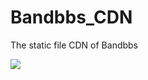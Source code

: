 # Bandbbs_CDN
The static file CDN of Bandbbs

[![](https://data.jsdelivr.com/v1/package/gh/Rayzggz/Bandbbs_CDN/badge)](https://www.jsdelivr.com/package/gh/Rayzggz/Bandbbs_CDN)
